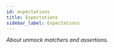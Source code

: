 ```yaml
---
id: expectations
title: Expectations
sidebar_label: Expectations
---
```


*About unmock matchers and assertions.*
